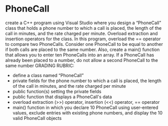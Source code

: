 # PhoneCall
create a C++ program using Visual Studio where you design a “PhoneCall” class that holds a phone number to which a call is placed, the length of the call in minutes, and the rate charged per minute. Overload extraction and insertion operators for the class. In this program, overload the == operator to compare two PhoneCalls. Consider one PhoneCall to be equal to another if both calls are placed to the same number. Also, create a main() function that allows you to enter ten PhoneCalls into an array. If a PhoneCall has already been placed to a number, do not allow a second PhoneCall to the same number
GRADING RUBRIC:

- define a class named “PhoneCall”
- private fields for the phone number to which a call is placed, the length of the call in minutes, and the rate charged per minute
- public function(s) setting the private fields
- public function that displays a PhoneCall's data
- overload extraction (>>) operator, insertion (<<) operator, == operator
- main() function in which you declare 10 PhoneCall using user-entered values, exclude entries with existing phone numbers, and display the 10 valid PhoneCall objects
